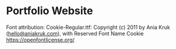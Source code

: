 # Portfolio Website

Font attribution: Cookie-Regular.ttf: Copyright (c) 2011 by Ania Kruk (hello@aniakruk.com), with Reserved Font Name Cookie
https://openfontlicense.org/